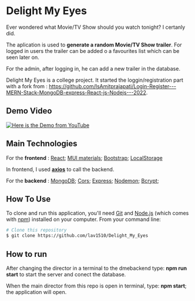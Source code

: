 
# Delight My Eyes

Ever wondered what Movie/TV Show should you watch tonight? I certanly did.

The aplication is used to **generate a random Movie/TV Show trailer**.
For logged in users the trailer can be added o a favourites list which can be seen later on.

For the admin, after logging in, he can add a new trailer in the database.

Delight My Eyes is a college project. It started the loggin/registration part with a fork from : https://github.com/IsAmitprajapati/Login-Register---MERN-Stack-MongoDB-express-React-js-Nodejs---2022.

## Demo Video

[![Here is the Demo from YouTube](http://i3.ytimg.com/vi/YJps5Qsh7nA/hqdefault.jpg)](https://youtu.be/YJps5Qsh7nA)


## Main Technologies

For the **frontend** : 
[React](https://reactjs.org/); [MUI materials](https://mui.com/); [Bootstrap](https://getbootstrap.com/); [LocalStorage](https://blog.bitsrc.io/how-to-use-localstorage-in-javascript-an-easy-guide-91aad566e4de)

       


In frontend, I used [**axios**](https://axios-http.com/docs/intro) to call the backend.

For the **backend** : [MongoDB](https://www.mongodb.com/home);
[Cors](https://www.npmjs.com/package/cors);
[Express](https://expressjs.com/);
[Nodemon](https://www.npmjs.com/package/nodemon);
[Bcrypt](https://www.npmjs.com/package/bcrypt);
## How To Use

To clone and run this application, you'll need [Git](https://git-scm.com) and [Node.js](https://nodejs.org/en/download/) (which comes with [npm](http://npmjs.com)) installed on your computer. From your command line:

```bash
# Clone this repository
$ git clone https://github.com/lav1510/Delight_My_Eyes

```

## How to run
After changing the director in a terminal to the dmebackend type: **npm run start** to start the server and conect the database.

When the main director from this repo is open in terminal, type: **npm start**; the application will open.
